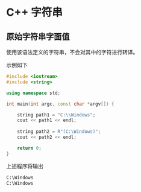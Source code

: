 # C++ 字符串

## 原始字符串字面值

使用该语法定义的字符串，不会对其中的字符进行转译。

示例如下

```cpp
#include <iostream>
#include <string>

using namespace std;

int main(int argc, const char *argv[]) {

    string path1 = "C:\\Windows";
    cout << path1 << endl;
    
    string path2 = R"(C:\Windows)";
    cout << path2 << endl;

    return 0;
}
```

上述程序将输出

```txt
C:\Windows
C:\Windows
```


